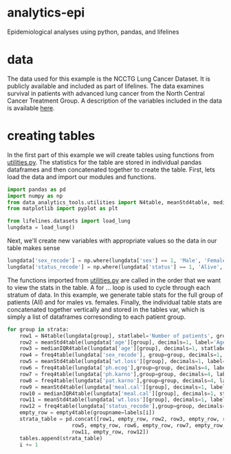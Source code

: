 # analytics-epi
Epidemiological analyses using python, pandas, and lifelines
# data
The data used for this example is the NCCTG Lung Cancer Dataset. It is publicly available and included as part of lifelines. 
The data examines survival in patients with advanced lung cancer from the North Central Cancer Treatment Group. A description of the 
variables included in the data is available [here](http://stat.ethz.ch/R-manual/R-patched/library/survival/html/lung.html). 
# creating tables
In the first part of this example we will create tables using functions from [utilities.py](analytics-epi/utilities.py). 
The statistics for the table are stored in individual pandas dataframes and then concatenated together to create the table.
First, lets load the data and import our modules and functions.
```python
import pandas as pd
import numpy as np
from data_analytics_tools.utilities import N4table, meanStd4table, medianIQR4table, freq4table, empty4table, KM_plot_single, KM_plot_double
from matplotlib import pyplot as plt

from lifelines.datasets import load_lung
lungdata = load_lung()
```
Next, we'll create new variables with appropriate values so the data in our table makes sense
```python
lungdata['sex_recode'] = np.where(lungdata['sex'] == 1, 'Male', 'Female') 
lungdata['status_recode'] = np.where(lungdata['status'] == 1, 'Alive', 'Dead')
```
The functions imported from [utilities.py](analytics-epi/utilities.py) are called in the order that we want to view the stats in the table.
A for ... loop is used to cycle through each stratum of data. In this example, we generate table stats for the full group of patients (All)
and for males vs. females. Finally, the individual table stats are concatenated together vertically and stored in the tables var, which
is simply a list of dataframes corresonding to each patient group.
```python
for group in strata:  
	row1 = N4table(lungdata[group], statlabel='Number of patients', groupname=labels[i])
	row2 = meanStd4table(lungdata['age'][group], decimals=1, label='Age', statlabel='Mean (SD)', groupname=labels[i])
	row3 = medianIQR4table(lungdata['age'][group], decimals=1, statlabel='Median (IQR)', groupname=labels[i])
	row4 = freq4table(lungdata['sex_recode'], group=group, decimals=1, label='Gender', groupname=labels[i])
	row5 = meanStd4table(lungdata['wt.loss'][group], decimals=1, label='Weight loss', statlabel='Mean (SD)', groupname=labels[i])
	row6 = freq4table(lungdata['ph.ecog'],group=group, decimals=4, label='ECOG performance (physician)', groupname=labels[i])
	row7 = freq4table(lungdata['ph.karno'],group=group, decimals=4, label='Karnofsky performance (physician)', groupname=labels[i])
	row8 = freq4table(lungdata['pat.karno'],group=group, decimals=4, label='Karnofsky performance (patient)', groupname=labels[i])
	row9 = meanStd4table(lungdata['meal.cal'][group], decimals=1, label='Calories consumed at meals', statlabel='Mean (SD)', groupname=labels[i])
	row10 = medianIQR4table(lungdata['meal.cal'][group], decimals=1, statlabel='Median (IQR)', groupname=labels[i])
	row11 = meanStd4table(lungdata['wt.loss'][group], decimals=1, label='Weight loss in last 6 months', statlabel='Mean (SD)', groupname=labels[i])
	row12 = freq4table(lungdata['status_recode'],group=group, decimals=1, label='Patient status', groupname=labels[i])
	empty_row = empty4table(groupname=labels[i])
	strata_table = pd.concat([row1, empty_row, row2, row3, empty_row, row4, empty_row, 
                     row5, empty_row, row6, empty_row, row7, empty_row, row8, empty_row, row9, row10, empty_row,
                     row11, empty_row, row12])
	tables.append(strata_table)
	i += 1
```
